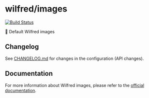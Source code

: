 # wilfred/images

[![Build Status](https://travis-ci.com/wilfred-dev/images.svg?branch=master)](https://travis-ci.com/wilfred-dev/images)

🐳 Default Wilfred images

## Changelog

See [CHANGELOG.md](CHANGELOG.md) for changes in the configuration (API changes).

## Documentation

For more information about Wilfred images, please refer to the [official documentation](https://wilfred.readthedocs.io/en/latest/images/).
